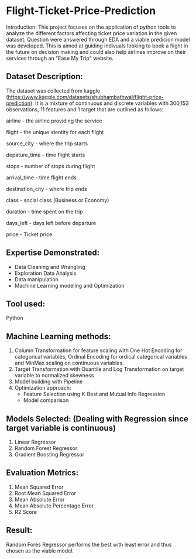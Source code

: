 # Flight-Ticket-Price-Prediction
Introduction: This project focuses on the application of python tools to analyze the different factors affecting ticket price variation in the given dataset. Question were answered through EDA and a viable predicion model was developed. This is aimed at guiding indivuals looking to book a flight in the future on decision making and could also help airlines improve on their services through an "Ease My Trip" website.

## Dataset Description:
The dataset was collected from kaggle (https://www.kaggle.com/datasets/shubhambathwal/flight-price-prediction). It is a mixture of continuous and discrete variables with 300,153 observations, 11 features and 1 target that are outlined as follows:

airline - the airline providing the service

flight - the unique identity for each flight

source_city - where the trip starts

depature_time - time flight starts

stops - number of stops during flight

arrival_time - time flight ends

destination_city - where trip ends

class - social class (Business or Economy)

duration - time spent on the trip

days_left - days left before departure

price - Ticket price

## Expertise Demonstrated:

- Data Cleaning and Wrangling
- Exploration Data Analysis
- Data manipulation
- Machine Learning modeling and Optimization

## Tool used:
Python
  
## Machine Learning methods:

1. Column Transformation for feature scaling with One Hot Encoding for categorical variables, Ordinal Encoding for ordical categorical variables and MinMax scaling on continuous variables.
2. Target Transformation with Quantile and Log Transformation on target variable to normalized skewness
3. Model building with Pipeline
4. Optimization approach:
    * Feature Selection using K-Best and Mutual Info Regression
    * Model comparison

## Models Selected: (Dealing with Regression since target variable is continuous)
1. Linear Regressor
2. Random Forest Regressor
3. Gradient Boosting Regressor

## Evaluation Metrics:
1. Mean Squared Error
2. Root Mean Squared Error
3. Mean Absolute Error
4. Mean Absolute Percentage Error
5. R2 Score

## Result: 
Random Fores Regressor performs the best with least error and thus chosen as the viable model.
